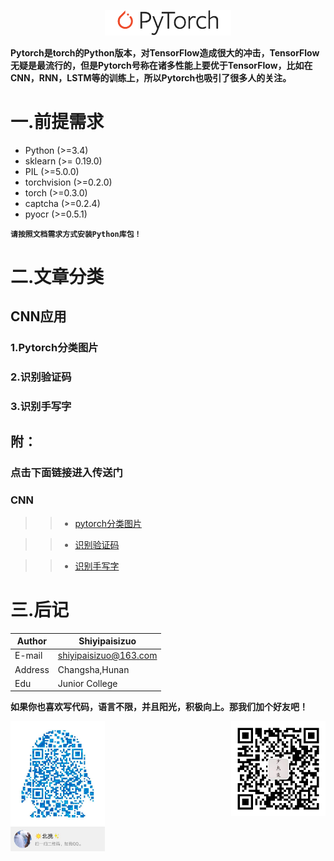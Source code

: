 <p align="center"><img width="40%" src="logo/pytorch.svg" /></p>

**Pytorch是torch的Python版本，对TensorFlow造成很大的冲击，TensorFlow无疑是最流行的，但是Pytorch号称在诸多性能上要优于TensorFlow，比如在CNN，RNN，LSTM等的训练上，所以Pytorch也吸引了很多人的关注。**

# 一.前提需求

- Python (>=3.4)
- sklearn (>= 0.19.0)
- PIL (>=5.0.0)
- torchvision (>=0.2.0)
- torch (>=0.3.0)
- captcha (>=0.2.4)
- pyocr (>=0.5.1)

**`
请按照文档需求方式安装Python库包！
`**

# 二.文章分类

## CNN应用

### 1.Pytorch分类图片

### 2.识别验证码

### 3.识别手写字

## 附：

### 点击下面链接进入传送门

### CNN

>>* [pytorch分类图片](https://github.com/Lornatang/pytorch_project/blob/master/docs/classification.rst)

>>* [识别验证码](https://github.com/Lornatang/pytorch_project/blob/master/docs/validate_code.rst)

>>* [识别手写字](https://github.com/Lornatang/pytorch_project/blob/master/docs/hand_writing.rst)

# 三.后记

|Author|Shiyipaisizuo|
|---|---|
|E-mail|shiyipaisizuo@163.com
|Address|Changsha,Hunan
|Edu|Junior College


**如果你也喜欢写代码，语言不限，并且阳光，积极向上。那我们加个好友吧！**
<p align="right"><img width="30%" src="logo/QQ.jpg" align="left"><img width="30%" src="logo/Wechat.jpg"></p>

